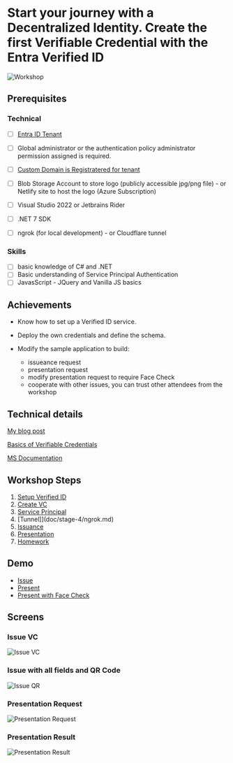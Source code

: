 # Start your journey with a Decentralized Identity. Create the first Verifiable Credential with the Entra Verified ID

![Workshop](doc/pict/workshop.png)

## Prerequisites
### Technical
- [ ] [Entra ID Tenant](https://www.microsoft.com/en-gb/security/business/identity-access/microsoft-entra-id)
- [ ] Global administrator or the authentication policy administrator permission assigned is required.
- [ ] [Custom Domain is Registratered for tenant](https://learn.microsoft.com/en-us/entra/identity/users/domains-manage)
- [ ] Blob Storage Account to store logo (publicly accessible jpg/png file) - or Netlify site to host the logo (Azure Subscription)

- [ ] Visual Studio 2022 or Jetbrains Rider
- [ ] .NET 7 SDK

- [ ] ngrok (for local development) - or Cloudflare tunnel

### Skills
- [ ] basic knowledge of C# and .NET
- [ ] Basic understanding of Service Principal Authentication
- [ ] JavasScript - JQuery and Vanilla JS basics

## Achievements
- Know how to set up a Verified ID service.
- Deploy the own credentials and define the schema.

- Modify the sample application to build:
    - issueance request
    - presentation request
    - modify presentation request to require Face Check
    - cooperate with other issues, you can trust other attendees from the workshop

## Technical details
[My blog post](https://mjendza.net/post/entra-verified-id/)

[Basics of Verifiable Credentials](doc/basic/)

[MS Documentation](https://learn.microsoft.com/en-us/entra/verified-id/decentralized-identifier-overview)

## Workshop Steps
1. [Setup Verified ID](doc/stage-1/setup-verified-id.md)
2. [Create VC](doc/stage-2/create-vc.md)
3. [Service Principal](doc/stage-3/service-principal.md)
4. [Tunnel]](doc/stage-4/ngrok.md)
5. [Issuance](doc/stage-5/issue.md)
6. [Presentation](doc/stage-6/present.md)
7. [Homework](doc/stage-7/homework.md)

## Demo
- [Issue](https://vc.factorlabs.pl/workshop/issue/demo-face-check.html)
- [Present](https://vc.factorlabs.pl/workshop/present/demo-face-check.html)
- [Present with Face Check](https://vc.factorlabs.pl/workshop/present/demo-face-check.html?faceCheckEnabled=1)

## Screens
### Issue VC
![Issue VC](doc/pict/issue.png)

### Issue with all fields and QR Code
![Issue QR](doc/pict/full-issue.png)

### Presentation Request
![Presentation Request](doc/pict/present.png)

### Presentation Result
![Presentation Result](doc/pict/presentation-result.png)